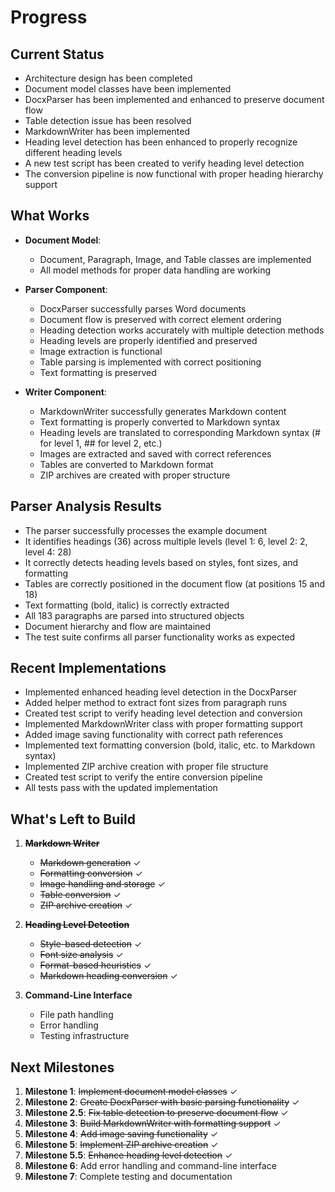 # Progress

## Current Status
- Architecture design has been completed
- Document model classes have been implemented
- DocxParser has been implemented and enhanced to preserve document flow
- Table detection issue has been resolved
- MarkdownWriter has been implemented
- Heading level detection has been enhanced to properly recognize different heading levels
- A new test script has been created to verify heading level detection
- The conversion pipeline is now functional with proper heading hierarchy support

## What Works
- **Document Model**:
  - Document, Paragraph, Image, and Table classes are implemented
  - All model methods for proper data handling are working

- **Parser Component**:
  - DocxParser successfully parses Word documents
  - Document flow is preserved with correct element ordering
  - Heading detection works accurately with multiple detection methods
  - Heading levels are properly identified and preserved
  - Image extraction is functional
  - Table parsing is implemented with correct positioning
  - Text formatting is preserved

- **Writer Component**:
  - MarkdownWriter successfully generates Markdown content
  - Text formatting is properly converted to Markdown syntax
  - Heading levels are translated to corresponding Markdown syntax (# for level 1, ## for level 2, etc.)
  - Images are extracted and saved with correct references
  - Tables are converted to Markdown format
  - ZIP archives are created with proper structure

## Parser Analysis Results
- The parser successfully processes the example document
- It identifies headings (36) across multiple levels (level 1: 6, level 2: 2, level 4: 28)
- It correctly detects heading levels based on styles, font sizes, and formatting
- Tables are correctly positioned in the document flow (at positions 15 and 18)
- Text formatting (bold, italic) is correctly extracted
- All 183 paragraphs are parsed into structured objects
- Document hierarchy and flow are maintained
- The test suite confirms all parser functionality works as expected

## Recent Implementations
- Implemented enhanced heading level detection in the DocxParser
- Added helper method to extract font sizes from paragraph runs
- Created test script to verify heading level detection and conversion
- Implemented MarkdownWriter class with proper formatting support
- Added image saving functionality with correct path references
- Implemented text formatting conversion (bold, italic, etc. to Markdown syntax)
- Implemented ZIP archive creation with proper file structure
- Created test script to verify the entire conversion pipeline
- All tests pass with the updated implementation

## What's Left to Build
1. ~~**Markdown Writer**~~
   - ~~Markdown generation~~ ✓
   - ~~Formatting conversion~~ ✓
   - ~~Image handling and storage~~ ✓
   - ~~Table conversion~~ ✓
   - ~~ZIP archive creation~~ ✓

2. ~~**Heading Level Detection**~~
   - ~~Style-based detection~~ ✓
   - ~~Font size analysis~~ ✓
   - ~~Format-based heuristics~~ ✓
   - ~~Markdown heading conversion~~ ✓

3. **Command-Line Interface**
   - File path handling
   - Error handling
   - Testing infrastructure

## Next Milestones
1. **Milestone 1**: ~~Implement document model classes~~ ✓
2. **Milestone 2**: ~~Create DocxParser with basic parsing functionality~~ ✓
3. **Milestone 2.5**: ~~Fix table detection to preserve document flow~~ ✓
4. **Milestone 3**: ~~Build MarkdownWriter with formatting support~~ ✓
5. **Milestone 4**: ~~Add image saving functionality~~ ✓
6. **Milestone 5**: ~~Implement ZIP archive creation~~ ✓
7. **Milestone 5.5**: ~~Enhance heading level detection~~ ✓
8. **Milestone 6**: Add error handling and command-line interface
9. **Milestone 7**: Complete testing and documentation 